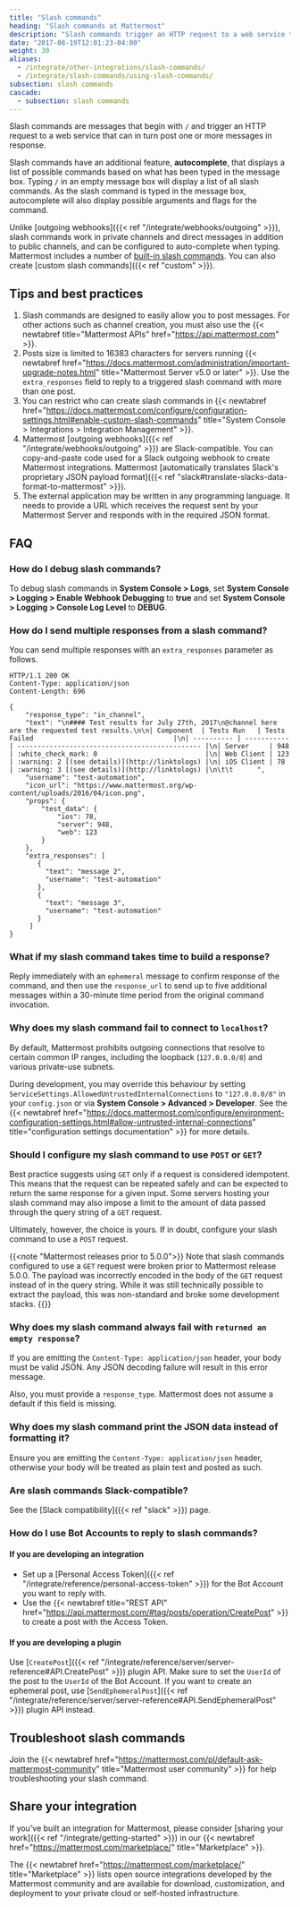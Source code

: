 ```yaml
---
title: "Slash commands"
heading: "Slash commands at Mattermost"
description: "Slash commands trigger an HTTP request to a web service that can in turn post one or more messages in response."
date: "2017-08-19T12:01:23-04:00"
weight: 30
aliases:
  - /integrate/other-integrations/slash-commands/
  - /integrate/slash-commands/using-slash-commands/
subsection: slash commands
cascade:
  - subsection: slash commands
---
```


Slash commands are messages that begin with `/` and trigger an HTTP request to a web service that can in turn post one or more messages in response.

Slash commands have an additional feature, **autocomplete**, that displays a list of possible commands based on what has been typed in the message box. Typing `/` in an empty message box will display a list of all slash commands. As the slash command is typed in the message box, autocomplete will also display possible arguments and flags for the command.

Unlike [outgoing webhooks]({{< ref "/integrate/webhooks/outgoing" >}}), slash commands work in private channels and direct messages in addition to public channels, and can be configured to auto-complete when typing.
Mattermost includes a number of [built-in slash commands](https://docs.mattermost.com/channels/interact-with-channels.html). You can also create [custom slash commands]({{< ref "custom" >}}).

## Tips and best practices

1. Slash commands are designed to easily allow you to post messages. For other actions such as channel creation, you must also use the {{< newtabref title="Mattermost APIs" href="https://api.mattermost.com" >}}.
2. Posts size is limited to 16383 characters for servers running {{< newtabref href="https://docs.mattermost.com/administration/important-upgrade-notes.html" title="Mattermost Server v5.0 or later" >}}. Use the `extra_responses` field to reply to a triggered slash command with more than one post.
3. You can restrict who can create slash commands in {{< newtabref href="https://docs.mattermost.com/configure/configuration-settings.html#enable-custom-slash-commands" title="System Console > Integrations > Integration Management" >}}.
4. Mattermost [outgoing webhooks]({{< ref "/integrate/webhooks/outgoing" >}}) are Slack-compatible. You can copy-and-paste code used for a Slack outgoing webhook to create Mattermost integrations. Mattermost [automatically translates Slack's proprietary JSON payload format]({{< ref "slack#translate-slacks-data-format-to-mattermost" >}}).
5. The external application may be written in any programming language. It needs to provide a URL which receives the request sent by your Mattermost Server and responds with in the required JSON format.

## FAQ

### How do I debug slash commands?

To debug slash commands in **System Console > Logs**, set **System Console > Logging > Enable Webhook Debugging** to **true** and set **System Console > Logging > Console Log Level** to **DEBUG**.

### How do I send multiple responses from a slash command?

You can send multiple responses with an `extra_responses` parameter as follows.

```http
HTTP/1.1 200 OK
Content-Type: application/json
Content-Length: 696

{
    "response_type": "in_channel",
    "text": "\n#### Test results for July 27th, 2017\n@channel here are the requested test results.\n\n| Component  | Tests Run   | Tests Failed                                   |\n| ---------- | ----------- | ---------------------------------------------- |\n| Server     | 948         | :white_check_mark: 0                           |\n| Web Client | 123         | :warning: 2 [(see details)](http://linktologs) |\n| iOS Client | 78          | :warning: 3 [(see details)](http://linktologs) |\n\t\t      ",
    "username": "test-automation",
    "icon_url": "https://www.mattermost.org/wp-content/uploads/2016/04/icon.png",
    "props": {
        "test_data": {
            "ios": 78,
            "server": 948,
            "web": 123
        }
    },
    "extra_responses": [
       {
         "text": "message 2",
         "username": "test-automation"
       },
       {
         "text": "message 3",
         "username": "test-automation"
       }
     ]
}
```

### What if my slash command takes time to build a response?

Reply immediately with an `ephemeral` message to confirm response of the command, and then use the `response_url` to send up to five additional messages within a 30-minute time period from the original command invocation.

### Why does my slash command fail to connect to `localhost`?

By default, Mattermost prohibits outgoing connections that resolve to certain common IP ranges, including the loopback (`127.0.0.0/8`) and various private-use subnets.

During development, you may override this behaviour by setting `ServiceSettings.AllowedUntrustedInternalConnections` to `"127.0.0.0/8"` in your `config.json` or via **System Console > Advanced > Developer**. See the {{< newtabref href="https://docs.mattermost.com/configure/environment-configuration-settings.html#allow-untrusted-internal-connections" title="configuration settings documentation" >}} for more details.

### Should I configure my slash command to use `POST` or `GET`?

Best practice suggests using `GET` only if a request is considered idempotent. This means that the request can be repeated safely and can be expected to return the same response for a given input. Some servers hosting your slash command may also impose a limit to the amount of data passed through the query string of a `GET` request.

Ultimately, however, the choice is yours. If in doubt, configure your slash command to use a `POST` request.

{{<note "Mattermost releases prior to 5.0.0">}}
Note that slash commands configured to use a <code>GET</code> request were broken prior to Mattermost release 5.0.0. The payload was incorrectly encoded in the body of the <code>GET</code> request instead of in the query string. While it was still technically possible to extract the payload, this was non-standard and broke some development stacks.
{{</note>}}

### Why does my slash command always fail with `returned an empty response`?

If you are emitting the `Content-Type: application/json` header, your body must be valid JSON. Any JSON decoding failure will result in this error message.

Also, you must provide a `response_type`. Mattermost does not assume a default if this field is missing.

### Why does my slash command print the JSON data instead of formatting it?

Ensure you are emitting the `Content-Type: application/json` header, otherwise your body will be treated as plain text and posted as such.

### Are slash commands Slack-compatible?

See the [Slack compatibility]({{< ref "slack" >}}) page.

### How do I use Bot Accounts to reply to slash commands?

#### If you are developing an integration
- Set up a [Personal Access Token]({{< ref "/integrate/reference/personal-access-token" >}}) for the Bot Account you want to reply with.
- Use the {{< newtabref title="REST API" href="https://api.mattermost.com/#tag/posts/operation/CreatePost" >}} to create a post with the Access Token.

#### If you are developing a plugin

Use [`CreatePost`]({{< ref "/integrate/reference/server/server-reference#API.CreatePost" >}}) plugin API. Make sure to set the  `UserId` of the post to the `UserId` of the Bot Account. If you want to create an ephemeral post, use [`SendEphemeralPost`]({{< ref "/integrate/reference/server/server-reference#API.SendEphemeralPost" >}}) plugin API instead.

## Troubleshoot slash commands

Join the {{< newtabref href="https://mattermost.com/pl/default-ask-mattermost-community" title="Mattermost user community" >}} for help troubleshooting your slash command.

## Share your integration

If you've built an integration for Mattermost, please consider [sharing your work]({{< ref "/integrate/getting-started" >}}) in our {{< newtabref href="https://mattermost.com/marketplace/" title="Marketplace" >}}.

The {{< newtabref href="https://mattermost.com/marketplace/" title="Marketplace" >}} lists open source integrations developed by the Mattermost community and are available for download, customization, and deployment to your private cloud or self-hosted infrastructure.
